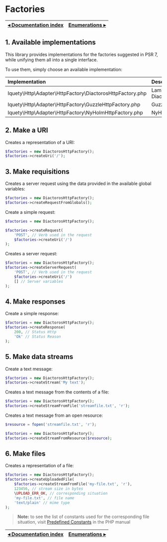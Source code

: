 # Factories

[◂ Documentation index](index.md) | [Enumerations ▸](02-enumerations.md)
-- | --

## 1. Available implementations

This library provides implementations for the factories suggested in PSR 7, while unifying them all into a single interface.

To use them, simply choose an available implementation:

| Implementation                                           | Description       | 
|:-------------------------------------------------------- |:----------------- |
| Iquety\Http\Adapter\HttpFactory\DiactorosHttpFactory.php | Laminas Diactoros | 
| Iquety\Http\Adapter\HttpFactory\GuzzleHttpFactory.php    | Guzzle Http       | 
| Iquety\Http\Adapter\HttpFactory\NyHolmHttpFactory.php    | NyHolm            |

## 2. Make a URI

Creates a representation of a URI:

```php
$factories = new DiactorosHttpFactory();
$factories->createUri('/');
```

## 3. Make requisitions

Creates a server request using the data provided in the available global variables:

```php
$factories = new DiactorosHttpFactory();
$factories->createRequestFromGlobals();
```

Create a simple request:

```php
$factories = new DiactorosHttpFactory();

$factories->createRequest(
    'POST', // Verb used in the request
    $factories->createUri('/')
);
```

Creates a server request:

```php
$factories = new DiactorosHttpFactory();
$factories->createServerRequest(
    'POST', // Verb used in the request
    $factories->createUri('/')
    [] // Server variables
);
```

## 4. Make responses

Create a simple response:

```php
$factories = new DiactorosHttpFactory();
$factories->createResponse(
    200, // Status Http
    'Ok' // Status Reason
);
```

## 5. Make data streams

Create a text message:

```php
$factories = new DiactorosHttpFactory();
$factories->createStream('My text');
```

Creates a text message from the contents of a file:

```php
$factories = new DiactorosHttpFactory();
$factories->createStreamFromFile('streamfile.txt', 'r');
```

Creates a text message from an open resource:

```php
$resource = fopen('streamfile.txt', 'r');

$factories = new DiactorosHttpFactory();
$factories->createStreamFromResource($resource);
```

## 6. Make files

Creates a representation of a file:

```php
$factories = new DiactorosHttpFactory();
$factories->createUploadedFile(
    $factories->createStreamFromFile('my-file.txt', 'r'),
    123456, // stream size in bytes
    \UPLOAD_ERR_OK, // corresponding situation
    'my-file.txt', // file name
    'text/plain' // mime type
);
```

> **Note:** to see the list of constants used for the corresponding file situation,
visit [Predefined Constants](https://www.php.net/manual/en/filesystem.constants.php) in the
PHP manual

[◂ Documentation index](index.md) | [Enumerations ▸](02-enumerations.md)
-- | --
